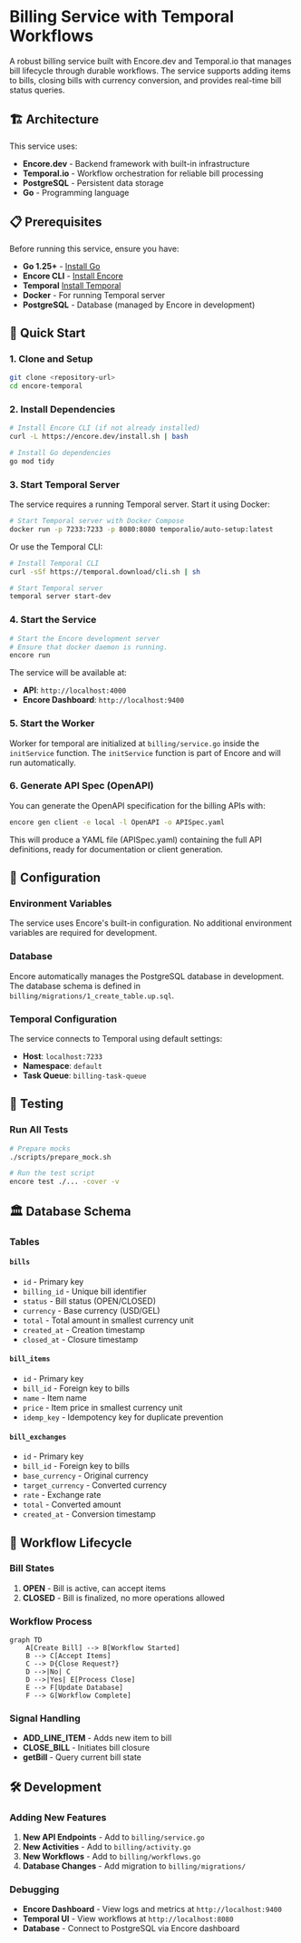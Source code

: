 # Billing Service with Temporal Workflows

A robust billing service built with Encore.dev and Temporal.io that manages bill lifecycle through durable workflows. The service supports adding items to bills, closing bills with currency conversion, and provides real-time bill status queries.

## 🏗️ Architecture

This service uses:
- **Encore.dev** - Backend framework with built-in infrastructure
- **Temporal.io** - Workflow orchestration for reliable bill processing
- **PostgreSQL** - Persistent data storage
- **Go** - Programming language

## 📋 Prerequisites

Before running this service, ensure you have:

- **Go 1.25+** - [Install Go](https://golang.org/doc/install)
- **Encore CLI** - [Install Encore](https://encore.dev/docs/install)
- **Temporal** [Install Temporal](https://learn.temporal.io/getting_started/#set-up-your-development-environment)
- **Docker** - For running Temporal server
- **PostgreSQL** - Database (managed by Encore in development)

## 🚀 Quick Start

### 1. Clone and Setup

```bash
git clone <repository-url>
cd encore-temporal
```

### 2. Install Dependencies

```bash
# Install Encore CLI (if not already installed)
curl -L https://encore.dev/install.sh | bash

# Install Go dependencies
go mod tidy
```

### 3. Start Temporal Server

The service requires a running Temporal server. Start it using Docker:

```bash
# Start Temporal server with Docker Compose
docker run -p 7233:7233 -p 8080:8080 temporalio/auto-setup:latest
```

Or use the Temporal CLI:

```bash
# Install Temporal CLI
curl -sSf https://temporal.download/cli.sh | sh

# Start Temporal server
temporal server start-dev
```

### 4. Start the Service

```bash
# Start the Encore development server
# Ensure that docker daemon is running.
encore run
```

The service will be available at:
- **API**: `http://localhost:4000`
- **Encore Dashboard**: `http://localhost:9400`

### 5. Start the Worker

Worker for temporal are initialized at `billing/service.go` inside the `initService` function.
The `initService` function is part of Encore and will run automatically.

### 6. Generate API Spec (OpenAPI)

You can generate the OpenAPI specification for the billing APIs with:

```bash
encore gen client -e local -l OpenAPI -o APISpec.yaml
```

This will produce a YAML file (APISpec.yaml) containing the full API definitions, ready for documentation or client generation.

## 🔧 Configuration

### Environment Variables

The service uses Encore's built-in configuration. No additional environment variables are required for development.

### Database

Encore automatically manages the PostgreSQL database in development. The database schema is defined in `billing/migrations/1_create_table.up.sql`.

### Temporal Configuration

The service connects to Temporal using default settings:
- **Host**: `localhost:7233`
- **Namespace**: `default`
- **Task Queue**: `billing-task-queue`

## 🧪 Testing

### Run All Tests

```bash
# Prepare mocks
./scripts/prepare_mock.sh

# Run the test script
encore test ./... -cover -v
```
## 🏛️ Database Schema

### Tables

#### `bills`
- `id` - Primary key
- `billing_id` - Unique bill identifier
- `status` - Bill status (OPEN/CLOSED)
- `currency` - Base currency (USD/GEL)
- `total` - Total amount in smallest currency unit
- `created_at` - Creation timestamp
- `closed_at` - Closure timestamp

#### `bill_items`
- `id` - Primary key
- `bill_id` - Foreign key to bills
- `name` - Item name
- `price` - Item price in smallest currency unit
- `idemp_key` - Idempotency key for duplicate prevention

#### `bill_exchanges`
- `id` - Primary key
- `bill_id` - Foreign key to bills
- `base_currency` - Original currency
- `target_currency` - Converted currency
- `rate` - Exchange rate
- `total` - Converted amount
- `created_at` - Conversion timestamp

## 🔄 Workflow Lifecycle

### Bill States

1. **OPEN** - Bill is active, can accept items
2. **CLOSED** - Bill is finalized, no more operations allowed

### Workflow Process

```mermaid
graph TD
    A[Create Bill] --> B[Workflow Started]
    B --> C[Accept Items]
    C --> D{Close Request?}
    D -->|No| C
    D -->|Yes| E[Process Close]
    E --> F[Update Database]
    F --> G[Workflow Complete]
```

### Signal Handling

- **ADD_LINE_ITEM** - Adds new item to bill
- **CLOSE_BILL** - Initiates bill closure
- **getBill** - Query current bill state

## 🛠️ Development

### Adding New Features

1. **New API Endpoints** - Add to `billing/service.go`
2. **New Activities** - Add to `billing/activity.go`
3. **New Workflows** - Add to `billing/workflows.go`
4. **Database Changes** - Add migration to `billing/migrations/`

### Debugging

- **Encore Dashboard** - View logs and metrics at `http://localhost:9400`
- **Temporal UI** - View workflows at `http://localhost:8080`
- **Database** - Connect to PostgreSQL via Encore dashboard

